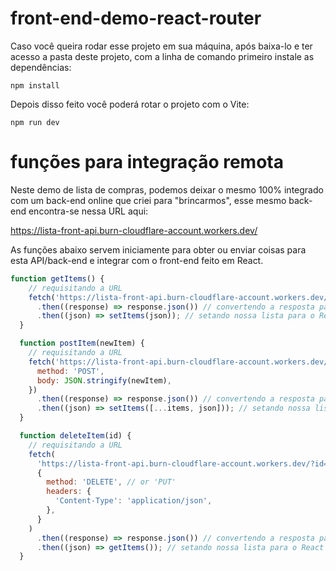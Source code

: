 # front-end-demo-react-router

Caso você queira rodar esse projeto em sua máquina, após baixa-lo e ter acesso a pasta deste projeto, com a linha de comando primeiro instale as dependências:

`npm install`

Depois disso feito você poderá rotar o projeto com o Vite:

`npm run dev`

# funções para integração remota

Neste demo de lista de compras, podemos deixar o mesmo 100% integrado com um back-end online que criei para "brincarmos", esse mesmo back-end encontra-se nessa URL aqui:

https://lista-front-api.burn-cloudflare-account.workers.dev/

As funções abaixo servem iniciamente para obter ou enviar coisas para esta API/back-end e integrar com o front-end feito em React.

```js
function getItems() {
    // requisitando a URL
    fetch('https://lista-front-api.burn-cloudflare-account.workers.dev/')
      .then((response) => response.json()) // convertendo a resposta para JSON
      .then((json) => setItems(json)); // setando nossa lista para o React usar
  }

  function postItem(newItem) {
    // requisitando a URL
    fetch('https://lista-front-api.burn-cloudflare-account.workers.dev/', {
      method: 'POST',
      body: JSON.stringify(newItem),
    })
      .then((response) => response.json()) // convertendo a resposta para JSON
      .then((json) => setItems([...items, json])); // setando nossa lista para o React usar
  }

  function deleteItem(id) {
    // requisitando a URL
    fetch(
      'https://lista-front-api.burn-cloudflare-account.workers.dev/?id=' + id,
      {
        method: 'DELETE', // or 'PUT'
        headers: {
          'Content-Type': 'application/json',
        },
      }
    )
      .then((response) => response.json()) // convertendo a resposta para JSON
      .then((json) => getItems()); // setando nossa lista para o React usar
  }
  ```
